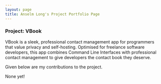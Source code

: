 ```yaml
---
layout: page
title: Anselm Long's Project Portfolio Page
---
```


### Project: VBook

VBook is a sleek, professional contact management app for programmers that value privacy and self-hosting. Optimised
for freelance software developers, this app combines Command Line Interfaces with professional contact management to
give developers the contact book they deserve.

Given below are my contributions to the project.

None yet!

